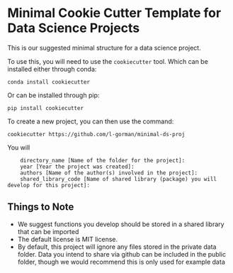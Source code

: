 # Minimal Cookie Cutter Template for Data Science Projects

This is our suggested minimal structure for a data
science project.

To use this, you will need to use the `cookiecutter` tool. Which
can be installed either through conda:

`conda install cookiecutter`

Or can be installed through pip:

`pip install cookiecutter`

To create a new project, you can then use 
the command:

`cookiecutter https://github.com/l-gorman/minimal-ds-proj`

You will

```
    directory_name [Name of the folder for the project]: 
    year [Year the project was created]: 
    authors [Name of the author(s) involved in the project]: 
    shared_library_code [Name of shared library (package) you will develop for this project]: 
```

## Things to Note

* We suggest functions you develop should be stored in a shared library that can be imported
* The default license is MIT license.
* By default, this project will ignore any files stored in the private data folder. Data you intend to share via github can be included in the public folder, though we would recommend this is only used for example data



